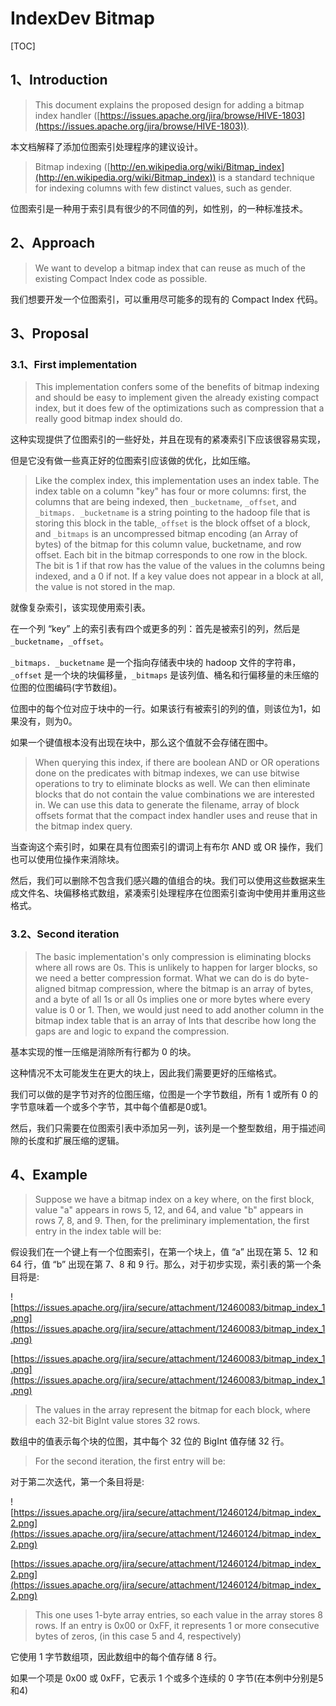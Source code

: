 # IndexDev Bitmap

[TOC]

## 1、Introduction

> This document explains the proposed design for adding a bitmap index handler ([https://issues.apache.org/jira/browse/HIVE-1803](https://issues.apache.org/jira/browse/HIVE-1803)).

本文档解释了添加位图索引处理程序的建议设计。

> Bitmap indexing ([http://en.wikipedia.org/wiki/Bitmap_index](http://en.wikipedia.org/wiki/Bitmap_index)) is a standard technique for indexing columns with few distinct values, such as gender.

位图索引是一种用于索引具有很少的不同值的列，如性别，的一种标准技术。

## 2、Approach

> We want to develop a bitmap index that can reuse as much of the existing Compact Index code as possible.

我们想要开发一个位图索引，可以重用尽可能多的现有的 Compact Index 代码。

## 3、Proposal

### 3.1、First implementation

> This implementation confers some of the benefits of bitmap indexing and should be easy to implement given the already existing compact index, but it does few of the optimizations such as compression that a really good bitmap index should do.

这种实现提供了位图索引的一些好处，并且在现有的紧凑索引下应该很容易实现，

但是它没有做一些真正好的位图索引应该做的优化，比如压缩。

> Like the complex index, this implementation uses an index table. The index table on a column "key" has four or more columns: first, the columns that are being indexed, then `_bucketname`, `_offset`, and `_bitmaps. _bucketname` is a string pointing to the hadoop file that is storing this block in the table,`_offset` is the block offset of a block, and `_bitmaps` is an uncompressed bitmap encoding (an Array of bytes) of the bitmap for this column value, bucketname, and row offset. Each bit in the bitmap corresponds to one row in the block. The bit is 1 if that row has the value of the values in the columns being indexed, and a 0 if not. If a key value does not appear in a block at all, the value is not stored in the map.

就像复杂索引，该实现使用索引表。

在一个列 “key” 上的索引表有四个或更多的列：首先是被索引的列，然后是 `_bucketname`，`_offset`。

`_bitmaps. _bucketname` 是一个指向存储表中块的 hadoop 文件的字符串，`_offset` 是一个块的块偏移量，`_bitmaps` 是该列值、桶名和行偏移量的未压缩的位图的位图编码(字节数组)。

位图中的每个位对应于块中的一行。如果该行有被索引的列的值，则该位为1，如果没有，则为0。

如果一个键值根本没有出现在块中，那么这个值就不会存储在图中。

> When querying this index, if there are boolean AND or OR operations done on the predicates with bitmap indexes, we can use bitwise operations to try to eliminate blocks as well. We can then eliminate blocks that do not contain the value combinations we are interested in. We can use this data to generate the filename, array of block offsets format that the compact index handler uses and reuse that in the bitmap index query.

当查询这个索引时，如果在具有位图索引的谓词上有布尔 AND 或 OR 操作，我们也可以使用位操作来消除块。

然后，我们可以删除不包含我们感兴趣的值组合的块。我们可以使用这些数据来生成文件名、块偏移格式数组，紧凑索引处理程序在位图索引查询中使用并重用这些格式。

### 3.2、Second iteration

> The basic implementation's only compression is eliminating blocks where all rows are 0s. This is unlikely to happen for larger blocks, so we need a better compression format. What we can do is do byte-aligned bitmap compression, where the bitmap is an array of bytes, and a byte of all 1s or all 0s implies one or more bytes where every value is 0 or 1. Then, we would just need to add another column in the bitmap index table that is an array of Ints that describe how long the gaps are and logic to expand the compression.

基本实现的惟一压缩是消除所有行都为 0 的块。

这种情况不太可能发生在更大的块上，因此我们需要更好的压缩格式。

我们可以做的是字节对齐的位图压缩，位图是一个字节数组，所有 1 或所有 0 的字节意味着一个或多个字节，其中每个值都是0或1。

然后，我们只需要在位图索引表中添加另一列，该列是一个整型数组，用于描述间隙的长度和扩展压缩的逻辑。

## 4、Example

> Suppose we have a bitmap index on a key where, on the first block, value "a" appears in rows 5, 12, and 64, and value "b" appears in rows 7, 8, and 9. Then, for the preliminary implementation, the first entry in the index table will be:

假设我们在一个键上有一个位图索引，在第一个块上，值 “a” 出现在第 5、12 和 64 行，值 “b” 出现在第 7、8 和 9 行。那么，对于初步实现，索引表的第一个条目将是:

![https://issues.apache.org/jira/secure/attachment/12460083/bitmap_index_1.png](https://issues.apache.org/jira/secure/attachment/12460083/bitmap_index_1.png)

[https://issues.apache.org/jira/secure/attachment/12460083/bitmap_index_1.png](https://issues.apache.org/jira/secure/attachment/12460083/bitmap_index_1.png)

> The values in the array represent the bitmap for each block, where each 32-bit BigInt value stores 32 rows.

数组中的值表示每个块的位图，其中每个 32 位的 BigInt 值存储 32 行。

> For the second iteration, the first entry will be:

对于第二次迭代，第一个条目将是:

![https://issues.apache.org/jira/secure/attachment/12460124/bitmap_index_2.png](https://issues.apache.org/jira/secure/attachment/12460124/bitmap_index_2.png)

[https://issues.apache.org/jira/secure/attachment/12460124/bitmap_index_2.png](https://issues.apache.org/jira/secure/attachment/12460124/bitmap_index_2.png)

> This one uses 1-byte array entries, so each value in the array stores 8 rows. If an entry is 0x00 or 0xFF, it represents 1 or more consecutive bytes of zeros, (in this case 5 and 4, respectively)

它使用 1 字节数组项，因此数组中的每个值存储 8 行。

如果一个项是 0x00 或 0xFF，它表示 1 个或多个连续的 0 字节(在本例中分别是5和4)